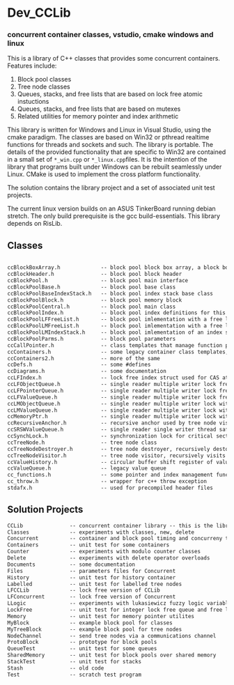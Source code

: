 # Dev_CCLib
### concurrent container classes, vstudio, cmake windows and linux

This is a library of C++ classes that provides some concurrent containers. Features include:
   1. Block pool classes
   2. Tree node classes
   3. Queues, stacks, and free lists that are based on lock free atomic instuctions
   4. Queues, stacks, and free lists that are based on mutexes 
   5. Related utilities for memory pointer and index arithmetic

This library is written for Windows and Linux in Visual Studio, using the cmake paradigm. The classes are based on Win32 or pthread realtime functions for threads and sockets and such. The library is portable. The details of the provided functionality that are specific to Win32 are contained in a small set of `*_win.cpp` or `*_linux.cpp`files. It is the intention of the library that programs built under Windows can be rebuilt seamlessly under Linux. CMake is used to implement the cross platform functionality.

The solution contains the library project and a set of associated unit test projects.

The current linux version builds on an ASUS TinkerBoard running debian stretch. The only build prerequisite is the gcc build-essentials.
This library depends on RisLib.

## Classes
``` markdown

ccBlockBoxArray.h             -- block pool block box array, a block box contains a block and a header
ccBlockHeader.h               -- block pool block header
ccBlockPool.h                 -- block pool main interface
ccBlockPoolBase.h             -- block pool base class
ccBlockPoolBaseIndexStack.h   -- block pool index stack base class
ccBlockPoolBlock.h            -- block pool memory block
ccBlockPoolCentral.h          -- block pool main class
ccBlockPoolIndex.h            -- block pool index definitions for this library, for tree nodes
ccBlockPoolLFFreeList.h       -- block pool imlementation with a free list that is lock free
ccBlockPoolLMFreeList.h       -- block pool imlementation with a free list that is based on mutexes
ccBlockPoolLMIndexStack.h     -- block pool imlementation of an index stack that is based on mutexes
ccBlockPoolParms.h            -- block pool parameters
ccCallPointer.h               -- class templates that manage function pointers for c++ classes
ccContainers.h                -- some legacy container class templates, queues, stacks ...
ccContainers2.h               -- more of the same
ccDefs.h                      -- some #defines
ccDiagrams.h                  -- some documentation
ccLFIndex.h                   -- lock free index struct used for CAS atomic instructions
ccLFObjectQueue.h             -- single reader multiple writer lock free object queue
ccLFPointerQueue.h            -- single reader multiple writer lock free pointer queue 
ccLFValueQueue.h              -- single reader multiple writer lock free value queue 
ccLMObjectQueue.h             -- single reader multiple writer lock with mutex object queue
ccLMValueQueue.h              -- single reader multiple writer lock with mutex pointer queue
ccMemoryPtr.h                 -- single reader multiple writer lock with mutex value queue
ccRecursiveAnchor.h           -- recursive anchor used by tree node visitors
ccSRSWValueQueue.h            -- single reader single writer thread safe value queue, no mutex, no atomics
ccSynchLock.h                 -- synchronization lock for critical sections
ccTreeNode.h                  -- tree node class
ccTreeNodeDestroyer.h         -- tree node destroyer, recursively destoys a tree
ccTreeNodeVisitor.h           -- tree node visitor, recursively visits a tree, applies a function to tree nodes
ccValueHistory.h              -- circular buffer shift register of value,time pairs
ccValueQueue.h                -- legacy value queue
cc_functions.h                -- some pointer and index management functions
cc_throw.h                    -- wrapper for c++ throw exception
stdafx.h                      -- used for precompiled header files
```

## Solution Projects
``` markdown
CCLib               -- concurrent container library -- this is the library
Classes             -- experiments with classes, new, delete
Concurrent          -- container and block pool timing and concurreny test program
Containers          -- unit test for some containers
Counter             -- experiments with modulo counter classes
Delete              -- experiments with delete operator overloads
Documents           -- some documentation
Files               -- parameters files for Concurrent
History             -- unit test for history container
Labelled            -- unit test for labelled tree nodes
LFCCLib             -- lock free version of CCLib
LFConcurrent        -- lock free version of Concurrent
LLogic              -- experiments with lukasiewicz fuzzy logic variables
LockFree            -- unit test for integer lock free queue and free list
Memory              -- unit test for memory pointer utilites
MyBlock             -- example block pool for classes
MyTreeBlock         -- example block pool for tree nodes
NodeChannel         -- send tree nodes via a communications channel
ProtoBlock          -- prototype for block pools
QueueTest           -- unit test for some queues
SharedMemory        -- unit test for block pools over shared memory
StackTest           -- unit test for stacks
Stash               -- old code
Test                -- scratch test program
```
